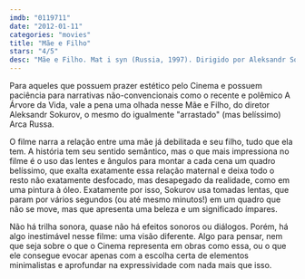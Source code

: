 ```yaml
---
imdb: "0119711"
date: "2012-01-11"
categories: "movies"
title: "Mãe e Filho"
stars: "4/5"
desc: "Mãe e Filho. Mat i syn (Russia, 1997). Dirigido por Aleksandr Sokurov. Escrito por Yuriy Arabov. Com Aleksei Ananishnov, Gudrun Geyer."
---
```

Para aqueles que possuem prazer estético pelo Cinema e possuem paciência para narrativas não-convencionais como o recente e polêmico A Árvore da Vida, vale a pena uma olhada nesse Mãe e Filho, do diretor Aleksandr Sokurov, o mesmo do igualmente "arrastado" (mas belíssimo) Arca Russa.

O filme narra a relação entre uma mãe já debilitada e seu filho, tudo que ela tem. A história tem seu sentido semântico, mas o que mais impressiona no filme é o uso das lentes e ângulos para montar a cada cena um quadro belíssimo, que exalta exatamente essa relação maternal e deixa todo o resto não exatamente desfocado, mas desapegado da realidade, como em uma pintura à óleo. Exatamente por isso, Sokurov usa tomadas lentas, que param por vários segundos (ou até mesmo minutos!) em um quadro que não se move, mas que apresenta uma beleza e um significado ímpares.

Não há trilha sonora, quase não há efeitos sonoros ou diálogos. Porém, há algo inestimável nesse filme: uma visão diferente. Algo para pensar, nem que seja sobre o que o Cinema representa em obras como essa, ou o que ele consegue evocar apenas com a escolha certa de elementos minimalistas e aprofundar na expressividade com nada mais que isso.

